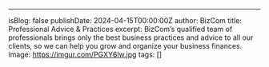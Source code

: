 ---
isBlog: false
publishDate: 2024-04-15T00:00:00Z
author: BizCom
title: Professional Advice & Practices
excerpt: BizCom’s qualified team of professionals brings only the best business practices and advice to all our clients, so we can help you grow and organize your business finances.
image: https://imgur.com/PGXY6lw.jpg
tags: []

